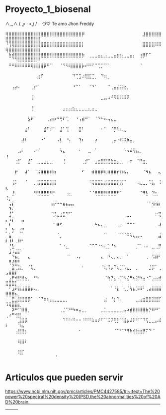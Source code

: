 # Proyecto_1_biosenal



  ∧,,,∧
(  ̳• · • ̳)
/    づ♡ Te amo Jhon Freddy         




⢿⣿⣿⣿⣿⣿⣿⣿⣿⣿⣿⣿⣿⣿⣿⣿⣿⣿⣿⣿⣿⣿⣿⣿⡿⠀⠀⠀⠀⠀⠀⠀⠀⠀⠀⠀⠀⠀⠀⠀⠀⠀⠀⣸⣿⣿⣿⣿⣿⣿⣿⣿⣿⣿⣿⣿⣿⣿⣿⣿
⠘⢹⢿⣿⣿⣿⣿⣿⣿⣿⣿⣿⣿⣿⣿⣿⣿⣿⣿⣿⣿⣿⣿⣿⡇⠀⠀⠀⠀⠀⠀⠀⠀⠀⠀⠀⠀⠀⠀⠀⠀⠀⠀⣿⣿⣿⣿⠿⠿⢿⣿⣿⣿⣿⣿⣿⣿⣿⣿⣿
⠀⣷⣾⣿⣿⣿⣿⣿⣿⣿⣿⣿⣿⣿⣿⣿⣿⣿⣿⣿⣿⣿⣿⣿⡷⠀⢀⣀⣀⣤⣄⣠⣀⣀⣤⣶⣦⣀⣀⣤⡄⠀⢰⡿⠏⠉⠀⠀⠀⠀⠀⠈⠙⠿⠿⠿⠿⠿⠿⠛
⠀⠛⠛⠿⠿⠿⠿⠿⢿⣿⣿⣿⡿⠛⠉⠀⠀⠈⠙⠻⢿⣿⣿⣿⡷⠞⠛⠋⠉⢉⡉⠉⠁⠀⠀⠀⠀⠀⠀⠀⠀⠀⠈⠀⠀⠀⠀⠀⠀⠀⠀⠀⠀⠀⠀⠀⠀⠀⠀⠀
⠀⠀⠀⠀⠀⠀⠀⠀⠀⠀⣴⠏⠀⠀⠀⠀⠀⠀⠀⠀⠀⠙⢉⣩⠴⢿⣯⣉⡀⠀⠙⠶⡀⠀⠀⠀⠀⠀⠀⠀⠀⠀⠀⠀⠀⠀⠀⠀⠀⠀⠀⠀⠀⠀⠀⠀⠀⠀⠀⠀
⠀⠀⢠⡴⠄⠀⠀⠀⢀⡞⠁⠀⠀⠀⠀⠀⠀⠀⠀⠀⠀⠘⠉⠁⠀⠀⠈⠙⠁⠀⠀⠀⠉⢀⣤⣬⣭⣖⡀⠀⠀⠀⠀⠀⠀⠀⠀⠀⠀⠀⠀⠀⠀⠀⠀⠀⠀⠀⠀⠀
⠀⠀⠀⠀⠀⠀⠀⠀⢸⠀⠀⠀⠀⠀⠀⠀⠀⠀⠀⠀⠀⠀⠀⠀⠀⠀⠀⠀⠀⠀⣀⣤⠴⠚⠻⠿⠿⠿⠟⠀⠀⠀⠀⠀⠀⠀⠀⠀⠀⠀⠀⠀⠀⠀⠀⠀⠀⠀⠀⠀
⠀⠀⠀⠀⠀⠀⠀⠀⢸⠀⠀⠀⠀⠀⠀⠀⠀⠀⣠⣤⣤⣦⣄⣀⣀⣀⣄⣤⣀⠀⠀⠀⠀⠀⠀⠀⠀⠀⠀⠀⠀⠀⠀⠀⠀⠀⠀⠀⠀⠀⠀⠀⠀⠀⠀⠀⠀⠀⠀⠀
⠀⠀⠀⠀⠀⠀⠀⣣⠟⠀⠀⠀⠀⢀⣴⡶⠛⢛⠏⢉⠀⠀⠘⢠⣾⠛⠁⠀⠈⠙⠓⠦⢤⣄⣀⠀⠀⠀⠀⠀⠀⠀⠀⠀⠀⠀⠀⠀⠀⠀⠀⠀⠀⠀⠀⠀⠀⠀⠀⠀
⠀⠀⠀⠀⠀⠀⣴⠃⠀⠀⠀⠀⣾⠋⠞⠁⠀⣼⠁⢹⠀⠀⠀⣿⠃⠀⠀⠀⠀⠀⠂⠁⠀⠈⡛⠳⠦⣄⠀⠀⠀⠀⠀⠀⠀⠀⠀⠀⠀⠀⠀⠀⠀⠀⠀⠀⠀⠀⠀⠀
⠀⠀⠀⠀⠀⣼⠇⠀⠀⠀⠀⠐⠁⠀⠀⠀⠠⡇⠀⠘⡄⠀⠀⢹⠆⠀⠀⠀⡴⠀⠀⠀⠀⢀⡤⠐⢯⡭⠷⣤⡀⠀⠀⠀⠀⠀⠀⠀⠀⠀⠀⠀⠀⠀⠀⠀⠀⠀⠀⠀
⠀⠀⠀⠀⣠⠇⠀⠀⠀⠔⠋⠀⠀⠀⠀⠀⠀⠳⣄⠀⠀⠀⠀⠂⠀⠀⣀⠀⠁⠀⠀⠀⠀⠀⠀⠀⠀⠑⠲⠾⢻⣦⡀⠀⠀⠀⠀⠀⠀⢰⠀⠀⠀⠀⠀⠀⠀⠀⠀⠀
⠀⠀⠀⢰⡏⠀⠀⣼⠁⠀⣀⣀⣠⣄⣀⠀⠀⠀⢸⠀⠀⠀⠀⠀⢀⡾⠁⠀⣠⣶⣿⣿⣿⣷⣶⣤⣀⠀⠀⠖⠀⠈⠛⣶⡀⠀⠀⠀⠀⠀⠀⠀⠀⠀⠀⠀⠀⠀⠀⠀
⠀⠀⠀⡟⠀⠀⣼⠁⠀⠈⣩⣿⣿⣿⣿⣷⠀⠀⠀⠀⠀⠀⠀⠀⠋⠀⠀⣾⣿⣿⡿⢇⣿⣿⣿⡞⣿⣧⡄⠀⠀⠀⠀⠈⠻⣦⠀⠀⣄⠀⠀⠀⠀⠀⠀⠀⠀⠀⠀⠀
⠀⠀⢸⠇⠀⠀⠈⠀⠀⡀⣿⣯⣽⣿⣿⣿⠀⠀⠀⠀⠀⠀⠀⠀⠀⠀⠘⢿⣿⣿⣥⣾⣿⣿⣿⡏⣿⠉⠀⠀⠀⠰⣆⣀⡀⠹⣧⠀⠸⣆⠀⠀⠀⠀⠀⠀⠀⠀⠀⠀
⠀⠀⣸⠀⠀⠀⠀⠀⠀⠻⣿⣿⣿⣿⠿⠃⠀⠀⠀⢠⣄⠀⠀⠀⠀⠀⠈⠈⢿⣿⣿⣿⣿⣿⣿⠟⠁⠀⠀⠀⠀⠀⠈⠻⣧⠀⢹⣆⠀⠸⡆⠀⠀⠀⠀⠀⠀⠀⠀⠀
⠀⢠⡏⠀⠀⠀⠀⠀⠀⠀⠀⠀⠀⠀⢰⡞⠓⠒⣾⣦⣤⡄⠀⠀⠀⠀⠀⠀⠀⠀⠀⠀⠀⠀⠀⠀⠀⠀⠀⠀⠀⠀⠀⠀⠈⠉⢻⢻⡆⠀⢹⡄⠀⠀⠀⠀⠀⠀⠀⠀
⠀⣸⠁⠀⠀⠀⠀⠀⠀⠀⠀⠀⠀⠀⠈⡻⣄⣰⣿⠛⠋⠀⠀⠀⠀⠀⠀⠀⠀⠀⠀⠀⠀⠀⠀⠀⠀⠀⣀⡀⠀⠀⠀⠀⠀⠀⠀⠖⢿⡄⠸⡇⠀⠀⣤⠀⠀⠀⠀⠀
⠀⡇⠀⠀⠀⠀⠀⠀⠀⠀⠀⠀⠀⠀⠀⠁⠿⠋⠀⠀⠀⠀⠀⠀⠀⠀⠀⠀⠓⠦⣄⣀⠀⠀⠀⢀⡀⠀⠉⠉⠉⠀⠀⠀⠀⠀⠀⠀⢼⡇⠀⡷⠀⢰⡟⠀⠀⠀⠀⠀
⠀⣷⠀⠀⠀⠀⠀⠀⠀⠀⠀⠀⠀⠀⠀⠀⠈⡀⠀⠀⠀⠀⠀⠀⠀⠀⠀⠀⠀⠀⠀⠉⠀⠀⠀⠈⠉⠉⠛⠳⢦⣤⠤⠀⠀⠀⠀⠀⣼⡇⢸⠇⢀⣿⠃⠀⠀⠀⠀⠀
⠀⠘⣧⠀⠀⠀⠀⠀⠀⠀⠀⠀⠀⠀⠀⠀⠀⠁⠰⣄⠀⠀⠀⠀⠀⠀⠈⠉⠉⠐⠢⢄⡁⠘⠦⠀⠀⠀⠀⠀⠀⡈⠁⠠⠤⠀⣀⢀⡿⠀⣸⠰⣼⡟⠀⠀⠀⠀⠀⠀
⠀⠀⠙⣦⡀⠀⠀⣄⠀⠀⠀⠀⠀⠀⠀⠀⠀⠀⠀⠈⠁⠀⠠⡄⠀⠀⠀⠀⠀⠀⣄⠀⠙⢄⡀⢄⡀⠀⠁⠀⠀⠀⠀⠀⢀⠀⢩⣿⠃⠀⢿⣼⣿⠇⠀⠀⠀⠀⠀⠀
⠀⠀⣾⢉⣷⡀⠀⠈⢧⡀⠀⠀⠀⠀⠀⠀⠀⠀⠀⠀⠀⠀⠀⠀⠂⠀⠀⠀⠀⠀⠘⢦⠻⡤⠙⢦⡙⠣⣄⡀⠀⡀⠀⠀⠀⣘⡿⠁⢀⣠⣿⣿⡏⠀⠀⠀⠀⠀⠀⠀
⠀⣠⡟⢾⣟⣿⣦⡀⠀⠛⠆⠀⠀⠀⠀⠀⠀⠀⠀⠀⠀⠀⠀⠀⠀⠀⠀⠀⠀⠀⠀⠈⢷⡙⣄⠠⡉⠣⣌⠛⢦⣝⠳⣤⠐⠉⣠⣤⣾⣿⣿⣿⡇⠀⠀⠀⠀⠀⠀⠀
⠀⠋⣰⠟⣿⣼⣿⣿⡶⢤⡀⠀⠀⠀⠀⠀⠀⠀⠀⠀⠀⠀⠀⠀⠀⠀⠀⠀⠀⠀⠀⠀⠀⠁⠘⣇⠈⢂⡈⢳⣦⡹⠿⠃⢀⣴⣿⣿⣿⣿⣿⣿⣦⡀⠀⠀⠀⠀⠀⠀
⠀⠀⣟⣠⣿⣿⣿⡿⠁⠀⠈⠙⠶⠦⣤⣄⣀⣀⣀⡀⠀⠀⠀⠀⠀⠀⠀⠀⠀⠀⠀⣴⠀⠘⡆⠹⠄⠀⠀⠀⠀⣀⣤⣶⣿⣿⣽⣿⡏⠹⢿⣿⣿⣆⠀⠀⠀⠀⠀⠀
⠀⠀⡽⠛⠉⣿⣿⡀⠀⠀⠀⠀⠀⠀⠀⠀⠀⢀⣈⠉⠛⠳⠶⣤⣀⡀⠀⠀⠀⠀⣀⣁⣀⣀⣀⣀⣀⣤⠴⣾⣿⣿⣿⣿⣷⡙⠿⠛⠁⢀⠴⠛⢺⣿⠀⠀⠀⠀⠀⠀
⠀⠀⠀⠀⣸⣿⡿⠀⠀⠀⠀⠀⠀⠀⠀⠀⠀⠀⠙⠛⠓⠛⠒⠒⠘⠛⠛⠷⠶⠞⠋⠉⠭⠝⢛⡛⠙⣿⡦⠼⠟⠛⠉⠙⢫⣀⣀⡤⠾⠇⠀⠀⠀⠹⣦⠀⠀⠀⠀⠀
⠀⠀⠀⢠⣿⣿⡆⠀⠀⠀⠀⠀⠀⠀⠀⠀⠀⠀⠀⠀⠀⠀⠀⠂⠀⠀⠀⠀⠀⠀⠀⠀⠀⠀⠈⠉⠋⠙⠻⠷⢾⣷⣶⡿⠍⠙⠈⠀⠀⠀⠀⠀⠀⠀⠀⠀⠀⠀⠀⠀
⠀⠀⠀⠀⢿⣿⠇⠀⠀⠀⠀⠀⠀⠀⠀⠀⠀⠀⠀⠀⠀⠀⠀⠀⠀⠀⠀⠀⠀⠀⠀⠀⠀⠀⠀⠀⠀⠀⠀⠀⠀⠀⠀⠀⠀⠀⠀⠀⠀⠀⠀⠀⠀⠀⠀⠀⠀⠀⠀⠀
⠀⠀⠀⠀⢿⡏⠀⠀⠀⠀⠀⠀⠀⠀⠀⠀⠀⠀⠀⠀⠀⠀⠀⠀⠀⠀⠀⠀⠀⠀⠀⠀⠀⠀⠀⠀⠀⠀⠀⠀⠀⠀⠀⠀⠀⠀⠀⠀⠀⠀⠀⠀⠀⠀⠀⠀⠀⠀⠀⠀
⠀⠀⠀⠀⠈⠀⠀⠀⠀⠀⠀⠀⠀⠀⠀
# Articulos que pueden servir
https://www.ncbi.nlm.nih.gov/pmc/articles/PMC4427585/#:~:text=The%20power%20spectral%20density%20(PSD,the%20abnormalities%20of%20AD%20brain.⠀⠀⠀⠀⠀⠀⠀⠀⠀⠀⠀⠀⠀⠀⠀⠀⠀⠀⠀⠀⠀⠀⠀⠀⠀⠀⠀⠀⠀⠀⠀⠀⠀⠀⠀⠀⠀⠀⠀⠀⠀⠀⠀⠀⠀
